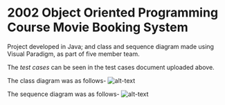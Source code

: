 # 2002 Object Oriented Programming Course Movie Booking System

Project developed in Java; and class and sequence diagram made using Visual Paradigm, as part of five member team.  

The _test cases_ can be seen in the test cases document uploaded above.

The class diagram was as follows-
![alt-text](https://cloud.githubusercontent.com/assets/4751368/18407968/2e27a5e4-7752-11e6-8a65-b98a4bea4618.png "Class diagram")

The sequence diagram was as follows-
![alt-text](https://cloud.githubusercontent.com/assets/4751368/18407973/4e02d0fa-7752-11e6-8e3b-200ad0ce5c2a.jpg "Sequence diagram")
